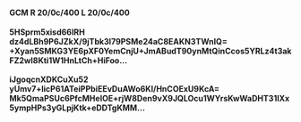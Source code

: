 #### GCM R 20/0c/400 L 20/0c/400
**5HSprm5xisd66lRH**<br/>**dz4dLBh9P6JZkX/9jTbk3l79PSMe24aC8EAKN3TWnIQ=**<br/>**+Xyan5SMKG3YE6pXF0YemCnjU+JmABudT90ynMtQinCcos5YRLz4t3akFZ2wl8Kti1W1HnLtCh+HiFoo...**<br/><br/>
**iJgoqcnXDKCuXu52**<br/>**yUmv7+licP61ATeiPPbiEEvDuAWo6Kl/HnCOExU9KcA=**<br/>**Mk5QmaPSUc6PfcMHelOE+rjW8Den9vX9JQLOcu1WYrsKwWaDHT31lXx5ympHPs3yGLpjKtk+eDDTgKMM...**
